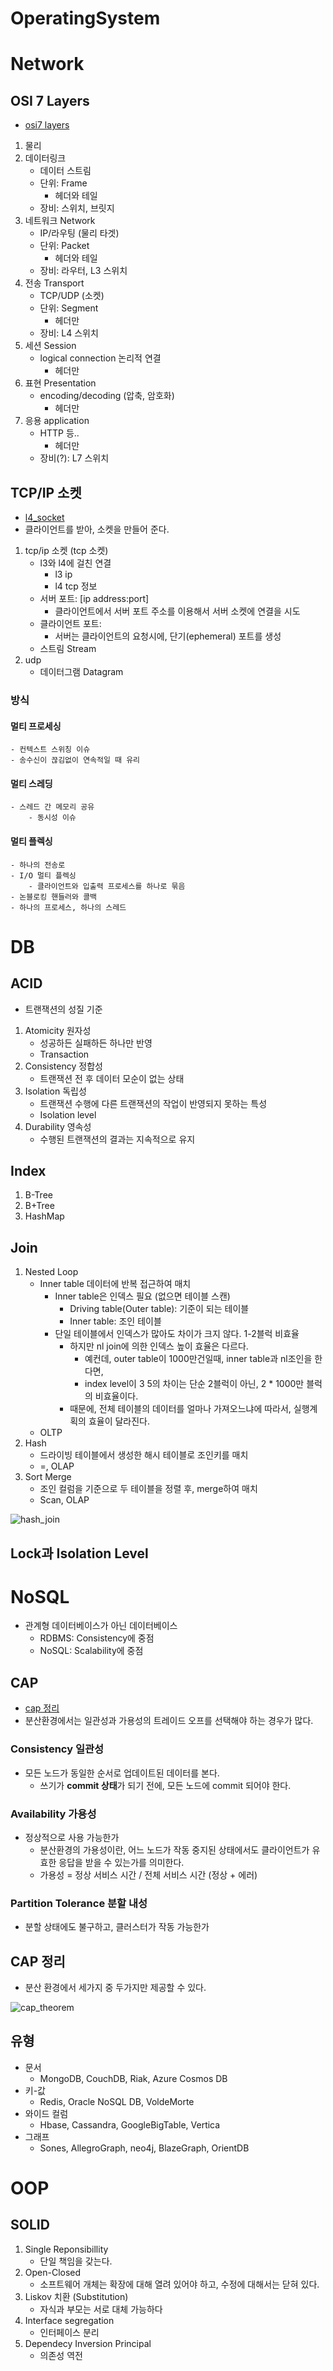 
# OperatingSystem

# Network
## OSI 7 Layers
- [osi7 layers](../infra/network/osi7.md)
1. 물리
2. 데이터링크
    - 데이터 스트림
    - 단위: Frame
        - 헤더와 테일
    - 장비: 스위치, 브릿지
3. 네트워크 Network
    - IP/라우팅 (물리 타겟)
    - 단위: Packet
        - 헤더와 테일
    - 장비: 라우터, L3 스위치
4. 전송 Transport
    - TCP/UDP (소켓)
    - 단위: Segment
        - 헤더만
    - 장비: L4 스위치
5. 세션 Session
    - logical connection 논리적 연결
        - 헤더만
6. 표현 Presentation
    - encoding/decoding (압축, 암호화)
        - 헤더만
7. 응용 application
    - HTTP 등..
        - 헤더만
    - 장비(?): L7 스위치

## TCP/IP 소켓
- [l4_socket](../infra/network/l4_socket.md)
- 클라이언트를 받아, 소켓을 만들어 준다.
1. tcp/ip 소켓 (tcp 소켓)
    - l3와 l4에 걸친 연결
        - l3 ip
        - l4 tcp 정보
    - 서버 포트: [ip address:port]
        - 클라이언트에서 서버 포트 주소를 이용해서 서버 소켓에 연결을 시도
    - 클라이언트 포트: 
        - 서버는 클라이언트의 요청시에, 단기(ephemeral) 포트를 생성
    - 스트림 Stream
2. udp
    - 데이터그램 Datagram

### 방식

#### 멀티 프로세싱
    - 컨텍스트 스위칭 이슈
    - 송수신이 끊김없이 연속적일 때 유리

#### 멀티 스레딩
    - 스레드 간 메모리 공유
        - 동시성 이슈

#### 멀티 플렉싱
    - 하나의 전송로
    - I/O 멀티 플렉싱
        - 클라이언트와 입출력 프로세스를 하나로 묶음
    - 논블로킹 핸들러와 콜백
    - 하나의 프로세스, 하나의 스레드


# DB
## ACID
- 트랜잭션의 성질 기준
1. Atomicity 원자성
    - 성공하든 실패하든 하나만 반영
    - Transaction
2. Consistency 정합성
    - 트랜잭션 전 후 데이터 모순이 없는 상태
3. Isolation 독립성
    - 트랜잭션 수행에 다른 트랜잭션의 작업이 반영되지 못하는 특성
    - Isolation level
4. Durability 영속성
    - 수행된 트랜잭션의 결과는 지속적으로 유지

## Index
1. B-Tree
2. B+Tree
3. HashMap

## Join
1. Nested Loop
    - Inner table 데이터에 반복 접근하여 매치
        - Inner table은 인덱스 필요 (없으면 테이블 스캔)
            - Driving table(Outer table): 기준이 되는 테이블
            - Inner table: 조인 테이블
        - 단일 테이블에서 인덱스가 많아도 차이가 크지 않다. 1-2블럭 비효율
            - 하지만 nl join에 의한 인덱스 높이 효율은 다르다.
                - 예컨데, outer table이 1000만건일때, inner table과 nl조인을 한다면,
                - index level이 3 5의 차이는 단순 2블럭이 아닌, 2 * 1000만 블럭의 비효율이다.
            - 때문에, 전체 테이블의 데이터를 얼마나 가져오느냐에 따라서, 실행계획의 효율이 달라진다.
    - OLTP
2. Hash
    - 드라이빙 테이블에서 생성한 해시 테이블로 조인키를 매치
    - =, OLAP
3. Sort Merge
    - 조인 컬럼을 기준으로 두 테이블을 정렬 후, merge하여 매치
    - Scan, OLAP

![hash_join](./img/hash_join.jpg)

## Lock과 Isolation Level

# NoSQL
- 관계형 데이터베이스가 아닌 데이터베이스
    - RDBMS: Consistency에 중점
    - NoSQL: Scalability에 중점

## CAP
- [cap 정리](../db/nosql/cap.md)
- 분산환경에서는 일관성과 가용성의 트레이드 오프를 선택해야 하는 경우가 많다.

### Consistency 일관성
- 모든 노드가 동일한 순서로 업데이트된 데이터를 본다.
    - 쓰기가 **commit 상태**가 되기 전에, 모든 노드에 commit 되어야 한다.

### Availability 가용성
- 정상적으로 사용 가능한가
    - 분산환경의 가용성이란, 어느 노드가 작동 중지된 상태에서도 클라이언트가 유효한 응답을 받을 수 있는가를 의미한다.
    - 가용성 = 정상 서비스 시간 / 전체 서비스 시간 (정상 + 에러)
    
### Partition Tolerance 분할 내성
- 분할 상태에도 불구하고, 클러스터가 작동 가능한가

## CAP 정리
- 분산 환경에서 세가지 중 두가지만 제공할 수 있다.

![cap_theorem](./img/cap_theorem.png)

## 유형
- 문서
    - MongoDB, CouchDB, Riak, Azure Cosmos DB
- 키-값
    - Redis, Oracle NoSQL DB, VoldeMorte
- 와이드 컬럼
    - Hbase, Cassandra, GoogleBigTable, Vertica
- 그래프
    - Sones, AllegroGraph, neo4j, BlazeGraph, OrientDB

# OOP
## SOLID
1. Single Reponsibillity
    - 단일 책임을 갖는다.
2. Open-Closed
    - 소프트웨어 개체는 확장에 대해 열려 있어야 하고, 수정에 대해서는 닫혀 있다.
3. Liskov 치환 (Substitution)
    - 자식과 부모는 서로 대체 가능하다
4. Interface segregation
    - 인터페이스 분리
5. Dependecy Inversion Principal
    - 의존성 역전





